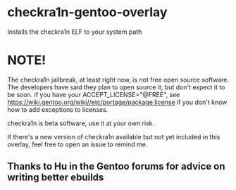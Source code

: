 # checkra1n-gentoo-overlay
Installs the checkra1n ELF to your system path
# NOTE!
The checkra1n jailbreak, at least right now, is not free open source software. The developers have said they plan to open source it,
but don't expect it to be soon. if you have your ACCEPT_LICENSE="@FREE", see https://wiki.gentoo.org/wiki//etc/portage/package.license
if you don't know how to add exceptions to licenses. 

checkra1n is beta software, use it at your own risk.

If there's a new version of checkra1n available but not yet included in this overlay, feel free to open an issue to remind me.

## Thanks to Hu in the Gentoo forums for advice on writing better ebuilds
